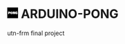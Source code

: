 # <img src="https://github.com/MatyAlts/pong-arduino/blob/main/icon.png" width="25" title="hover text"> ARDUINO-PONG
utn-frm final project
